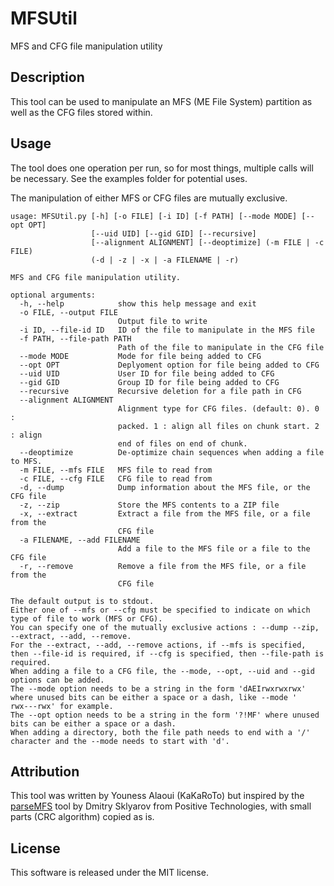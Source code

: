 # MFSUtil 

MFS and CFG file manipulation utility

## Description

This tool can be used to manipulate an MFS (ME File System) partition as well as the CFG files stored within.


## Usage

The tool does one operation per run, so for most things, multiple calls will be necessary. See the examples folder for potential uses.

The manipulation of either MFS or CFG files are mutually exclusive.

```
usage: MFSUtil.py [-h] [-o FILE] [-i ID] [-f PATH] [--mode MODE] [--opt OPT]
                  [--uid UID] [--gid GID] [--recursive]
                  [--alignment ALIGNMENT] [--deoptimize] (-m FILE | -c FILE)
                  (-d | -z | -x | -a FILENAME | -r)

MFS and CFG file manipulation utility.

optional arguments:
  -h, --help            show this help message and exit
  -o FILE, --output FILE
                        Output file to write
  -i ID, --file-id ID   ID of the file to manipulate in the MFS file
  -f PATH, --file-path PATH
                        Path of the file to manipulate in the CFG file
  --mode MODE           Mode for file being added to CFG
  --opt OPT             Deplyoment option for file being added to CFG
  --uid UID             User ID for file being added to CFG
  --gid GID             Group ID for file being added to CFG
  --recursive           Recursive deletion for a file path in CFG
  --alignment ALIGNMENT
                        Alignment type for CFG files. (default: 0). 0 :
                        packed. 1 : align all files on chunk start. 2 : align
                        end of files on end of chunk.
  --deoptimize          De-optimize chain sequences when adding a file to MFS.
  -m FILE, --mfs FILE   MFS file to read from
  -c FILE, --cfg FILE   CFG file to read from
  -d, --dump            Dump information about the MFS file, or the CFG file
  -z, --zip             Store the MFS contents to a ZIP file
  -x, --extract         Extract a file from the MFS file, or a file from the
                        CFG file
  -a FILENAME, --add FILENAME
                        Add a file to the MFS file or a file to the CFG file
  -r, --remove          Remove a file from the MFS file, or a file from the
                        CFG file

The default output is to stdout.
Either one of --mfs or --cfg must be specified to indicate on which type of file to work (MFS or CFG).
You can specify one of the mutually exclusive actions : --dump --zip, --extract, --add, --remove.
For the --extract, --add, --remove actions, if --mfs is specified, then --file-id is required, if --cfg is specified, then --file-path is required.
When adding a file to a CFG file, the --mode, --opt, --uid and --gid options can be added.
The --mode option needs to be a string in the form 'dAEIrwxrwxrwx' where unused bits can be either a space or a dash, like --mode '    rwx---rwx' for example.
The --opt option needs to be a string in the form '?!MF' where unused bits can be either a space or a dash.
When adding a directory, both the file path needs to end with a '/' character and the --mode needs to start with 'd'.
```

## Attribution

This tool was written by Youness Alaoui (KaKaRoTo) but inspired by the [parseMFS](https://github.com/ptresearch/parseMFS) tool by Dmitry Sklyarov from Positive Technologies,
with small parts (CRC algorithm) copied as is.

## License

This software is released under the MIT license.
